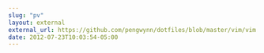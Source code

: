 ```yaml
---
slug: "pv"
layout: external
external_url: https://github.com/pengwynn/dotfiles/blob/master/vim/vim.symlink/rails.vim#L4-14
date: 2012-07-23T10:03:54-05:00
---
```


